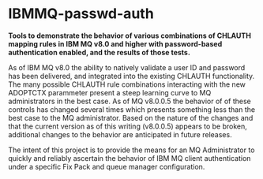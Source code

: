 # IBMMQ-passwd-auth
**Tools to demonstrate the behavior of various combinations of CHLAUTH mapping rules in IBM MQ v8.0 and higher with password-based authentication enabled, and the results of those tests.**

As of IBM MQ v8.0 the ability to natively validate a user ID and password has been delivered, and integrated into the existing CHLAUTH functionality.  The many possible CHLAUTH rule combinations interacting with the new ADOPTCTX parammeter present a steep learning curve to MQ administrators in the best case.  As of MQ v8.0.0.5 the behavior of of these controls has changed several times which presents something less than the best case to the MQ administrator.  Based on the nature of the changes and that the current version as of this writing (v8.0.0.5) appears to be broken, additional changes to the behavior are anticipated in future releases. 

The intent of this project is to provide the means for an MQ Administrator to quickly and reliably ascertain the behavior of IBM MQ client authentication under a specific Fix Pack and queue manager configuration.

